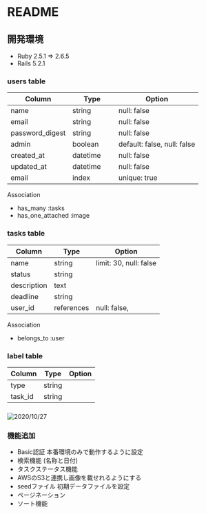 # README

## 開発環境
- Ruby 2.5.1 => 2.6.5
- Rails 5.2.1

### users table
|Column   |Type  |Option|
|---------|------|------|
|name　　　|string　　　|null: false|
|email    |string|null: false|
|password_digest |string|null: false|
|admin |boolean|default: false, null: false|
|created_at|datetime|null: false|
|updated_at|datetime|null: false|
|email|index|unique: true|

Association
- has_many :tasks
- has_one_attached :image

### tasks table
|Column   |Type  |Option|
|---------|------|------|
|name  |string|limit: 30, null: false|
|status   |string|      |
|description |text||
|deadline |string|      |
|user_id  |references|null: false,|

Association
- belongs_to :user

### label table
|Column   |Type  |Option|
|---------|------|------|
|type  |string|      |
|task_id  |string|      |

### 
![2020/10/27](https://user-images.githubusercontent.com/53572363/97308747-8d582780-18a4-11eb-936f-371f6b0873b8.JPG)

### 機能追加
- Basic認証 本番環境のみで動作するように設定
- 検索機能 (名称と日付)
- タスクステータス機能
- AWSのS3と連携し画像を載せれるようにする
- seedファイル 初期データファイルを設定
- ページネーション
- ソート機能

